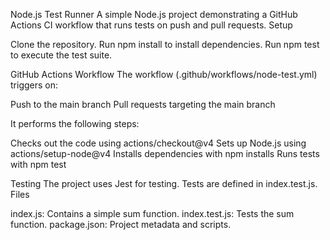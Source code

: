 Node.js Test Runner
A simple Node.js project demonstrating a GitHub Actions CI workflow that runs tests on push and pull requests.
Setup

Clone the repository.
Run npm install to install dependencies.
Run npm test to execute the test suite.

GitHub Actions Workflow
The workflow (.github/workflows/node-test.yml) triggers on:

Push to the main branch
Pull requests targeting the main branch

It performs the following steps:

Checks out the code using actions/checkout@v4
Sets up Node.js using actions/setup-node@v4
Installs dependencies with npm installs
Runs tests with npm test

Testing
The project uses Jest for testing. Tests are defined in index.test.js.
Files

index.js: Contains a simple sum function.
index.test.js: Tests the sum function.
package.json: Project metadata and scripts.

